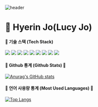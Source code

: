 ![header](https://capsule-render.vercel.app/api?type=waving&color=5FBDFF&height=200&section=header&text=🦕%20Welocme%20Lucy's%20GitHub%20🦕&fontSize=52&fontColor=ffffff)


# 👋 Hyerin Jo(Lucy Jo)

#### 🌱 기술 스택 (Tech Stack)
<img src="https://img.shields.io/badge/HTML5-E34F26?style=flat-square&logo=html5&logoColor=white"> <img src="https://img.shields.io/badge/CSS3-1572B6?style=flat-square&amp;logo=css3&amp;logoColor=white"> <img src="https://img.shields.io/badge/JavaScript-F7DF1E?style=flat-square&amp;logo=javascript&amp;logoColor=black"> <img src="https://img.shields.io/badge/Typescript-3178C6?style=flat-square&amp;logo=Typescript&amp;logoColor=white"> <img src="https://img.shields.io/badge/React-61DAFB?style=flat-square&amp;logo=React&amp;logoColor=black"> <img src="https://img.shields.io/badge/Next.js-000000?style=flat-square&amp;logo=Next.js&amp;logoColor=white"> <img src="https://img.shields.io/badge/Git-F05032?style=flat-square&amp;logo=git&amp;logoColor=white"> <img src="https://img.shields.io/badge/GitHub-181717?style=flat-square&amp;logo=GitHub&amp;logoColor=white"> <img src="https://img.shields.io/badge/Vercel-000000?style=flat-square&amp;logo=Vercel&amp;logoColor=white">

#### 🤔 Github 통계 (Github Stats) 🤔
[![Anurag's GitHub stats](https://github-readme-stats.vercel.app/api?username=hyer0705&theme=dark&show_icons=true)](https://github.com/anuraghazra/github-readme-stats)
#### 🤔 언어 사용량 통계 (Most Used Languages) 🤔
[![Top Langs](https://github-readme-stats.vercel.app/api/top-langs/?username=anuraghazra&layout=compact&hide=c%2B%2B&theme=dark&langs_count=5)](https://github.com/anuraghazra/github-readme-stats)
<!--
**hyer0705/hyer0705** is a ✨ _special_ ✨ repository because its `README.md` (this file) appears on your GitHub profile.

Here are some ideas to get you started:

- 🔭 I’m currently working on ...
- 🌱 I’m currently learning ...
- 👯 I’m looking to collaborate on ...
- 🤔 I’m looking for help with ...
- 💬 Ask me about ...
- 📫 How to reach me: ...
- 😄 Pronouns: ...
- ⚡ Fun fact: ...
-->
